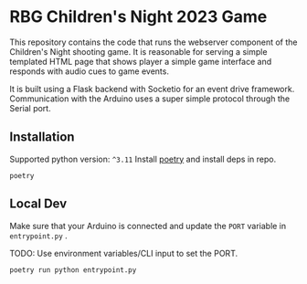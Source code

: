 # RBG Children's Night 2023 Game

This repository contains the code that runs the webserver component of the Children's Night shooting game. It is reasonable for serving a simple templated HTML page that shows player a simple game interface and responds with audio cues to game events.

It is built using a Flask backend with Socketio for an event drive framework. Communication with the Arduino uses a super simple protocol through the Serial port.

## Installation
Supported python version: `^3.11`
Install [poetry](https://python-poetry.org/) and install deps in repo.
```
poetry
```

## Local Dev
Make sure that your Arduino is connected and update the `PORT` variable in `entrypoint.py` .

TODO: Use environment variables/CLI input to set the PORT.
```
poetry run python entrypoint.py
```